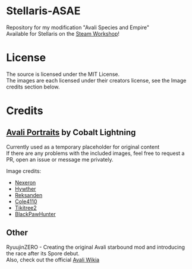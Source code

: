 # Stellaris-ASAE
Repository for my modification "Avali Species and Empire"  
Available for Stellaris on the [Steam Workshop](https://github.com/Avunia/stellaris-ASAE)!

# License
The source is licensed under the MIT License.  
The images are each licensed under their creators license, see the Image credits section below.

# Credits
## [Avali Portraits](https://steamcommunity.com/sharedfiles/filedetails/?id=1286921060) by Cobalt Lightning
Currently used as a temporary placeholder for original content  
If there are any problems with the included images, feel free to request a PR, open an issue or message me privately.

Image credits:
- [Nexeron](nexeron.deviantart.com)
- [Hywther](hywther.deviantart.com)
- [Reksanden](reksanden.deviantart.com)
- [Cole4110](cole4110.deviantart.com)
- [Tikitree2](tikitree2.deviantart.com)
- [BlackPawHunter](blackpawhunter.deviantart.com)

## Other
RyuujinZERO - Creating the original Avali starbound mod and introducing the race after its Spore debut.  
Also, check out the official [Avali Wikia](http://avali.wikia.com)